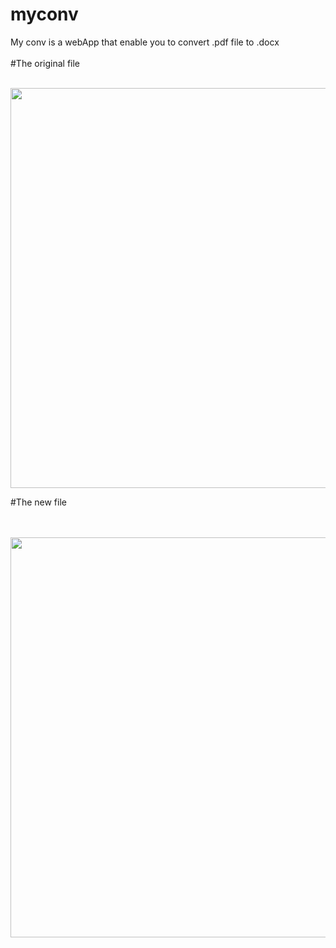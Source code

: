# myconv

My conv is a webApp that enable you to convert .pdf file to .docx 
<br><br>
#The original file
<br><br>

<img width="840"  height="640" src="https://github.com/hafid34bba/myconv/blob/main/Capture%20d%E2%80%99%C3%A9cran%20(271).png"> 

#The new file

<br><br>
<img width="840"  height="640" src="https://github.com/hafid34bba/myconv/blob/main/Capture%20d%E2%80%99%C3%A9cran%20(272).png"> 
